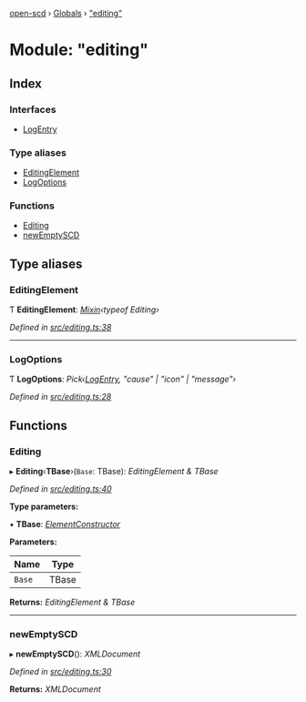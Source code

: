[open-scd](../README.md) › [Globals](../globals.md) › ["editing"](_editing_.md)

# Module: "editing"

## Index

### Interfaces

* [LogEntry](../interfaces/_editing_.logentry.md)

### Type aliases

* [EditingElement](_editing_.md#editingelement)
* [LogOptions](_editing_.md#logoptions)

### Functions

* [Editing](_editing_.md#editing)
* [newEmptySCD](_editing_.md#newemptyscd)

## Type aliases

###  EditingElement

Ƭ **EditingElement**: *[Mixin](_foundation_.md#mixin)‹typeof Editing›*

*Defined in [src/editing.ts:38](https://github.com/openscd/open-scd/blob/0307dca/src/editing.ts#L38)*

___

###  LogOptions

Ƭ **LogOptions**: *Pick‹[LogEntry](../interfaces/_editing_.logentry.md), "cause" | "icon" | "message"›*

*Defined in [src/editing.ts:28](https://github.com/openscd/open-scd/blob/0307dca/src/editing.ts#L28)*

## Functions

###  Editing

▸ **Editing**‹**TBase**›(`Base`: TBase): *EditingElement & TBase*

*Defined in [src/editing.ts:40](https://github.com/openscd/open-scd/blob/0307dca/src/editing.ts#L40)*

**Type parameters:**

▪ **TBase**: *[ElementConstructor](_foundation_.md#elementconstructor)*

**Parameters:**

Name | Type |
------ | ------ |
`Base` | TBase |

**Returns:** *EditingElement & TBase*

___

###  newEmptySCD

▸ **newEmptySCD**(): *XMLDocument*

*Defined in [src/editing.ts:30](https://github.com/openscd/open-scd/blob/0307dca/src/editing.ts#L30)*

**Returns:** *XMLDocument*
